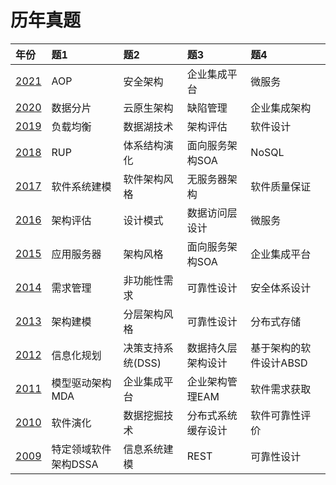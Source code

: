 # 历年真题

|年份|题1|题2|题3|题4|
|:--|:--|:--|:--|:--|
|[2021](./2021.html)|AOP|安全架构|企业集成平台|微服务|
|[2020](./2020.html)|数据分片|云原生架构|缺陷管理|企业集成架构|
|[2019](./2019.html)|负载均衡|数据湖技术|架构评估|软件设计|
|[2018](./2018.html)|RUP|体系结构演化|面向服务架构SOA|NoSQL|
|[2017](./2017.html)|软件系统建模|软件架构风格|无服务器架构|软件质量保证|
|[2016](./2016.html)|架构评估|设计模式|数据访问层设计|微服务|
|[2015](./2015.html)|应用服务器|架构风格|面向服务架构SOA|企业集成平台|
|[2014](./2014.html)|需求管理|非功能性需求|可靠性设计|安全体系设计|
|[2013](./2013.html)|架构建模|分层架构风格|可靠性设计|分布式存储|
|[2012](./2012.html)|信息化规划|决策支持系统(DSS)|数据持久层架构设计|基于架构的软件设计ABSD|
|[2011](./2011.html)|模型驱动架构MDA|企业集成平台|企业架构管理EAM|软件需求获取|
|[2010](./2010.html)|软件演化|数据挖掘技术|分布式系统缓存设计|软件可靠性评价|
|[2009](./2009.html)|特定领域软件架构DSSA|信息系统建模|REST|可靠性设计|
